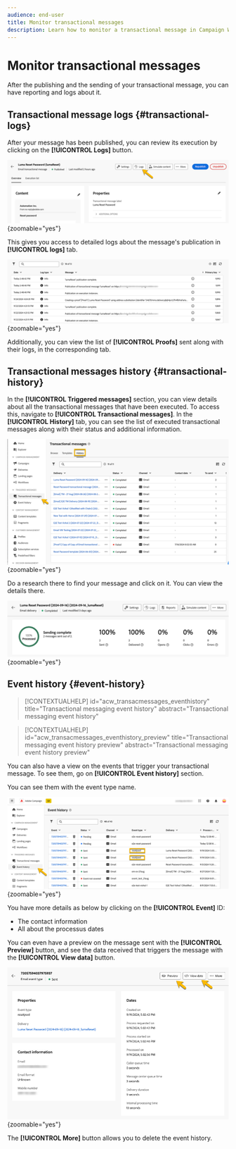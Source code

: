 ```yaml
---
audience: end-user
title: Monitor transactional messages
description: Learn how to monitor a transactional message in Campaign Web User Interface
---
```

# Monitor transactional messages

After the publishing and the sending of your transactional message, you can have reporting and logs about it.

## Transactional message logs {#transactional-logs}

After your message has been published, you can review its execution by clicking on the **[!UICONTROL Logs]** button.

![](assets/transactional-logs.png){zoomable="yes"}

This gives you access to detailed logs about the message's publication in **[!UICONTROL logs]** tab. 

![](assets/transactional-logslist.png){zoomable="yes"}

Additionally, you can view the list of **[!UICONTROL Proofs]** sent along with their logs, in the corresponding tab.

## Transactional messages history {#transactional-history}

In the **[!UICONTROL Triggered messages]** section, you can view details about all the transactional messages that have been executed. To access this, navigate to **[!UICONTROL Transactional messages]**. In the **[!UICONTROL History]** tab, you can see the list of executed transactional messages along with their status and additional information.

![](assets/transactional-history.png){zoomable="yes"}

Do a research there to find your message and click on it.
You can view the details there.

![](assets/transactional-reporting.png){zoomable="yes"}

## Event history {#event-history}

>[!CONTEXTUALHELP]
>id="acw_transacmessages_eventhistory"
>title="Transactional messaging event history"
>abstract="Transactional messaging event history"

>[!CONTEXTUALHELP]
>id="acw_transacmessages_eventhistory_preview"
>title="Transactional messaging event history preview"
>abstract="Transactional messaging event history preview"

You can also have a view on the events that trigger your transactional message.
To see them, go on **[!UICONTROL Event history]** section.

You can see them with the event type name.

![](assets/event-history.png){zoomable="yes"}

You have more details as below by clicking on the **[!UICONTROL Event]** ID:

* The contact information
* All about the processus dates

You can even have a preview on the message sent with the **[!UICONTROL Preview]** button, and see the data received that triggers the message with the **[!UICONTROL View data]** button.

![](assets/event-details.png){zoomable="yes"}

The **[!UICONTROL More]** button allows you to delete the event history.
